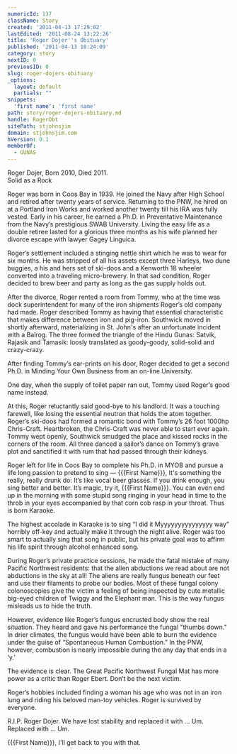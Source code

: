 ```yaml
---
numericId: 137
className: Story
created: '2011-04-13 17:29:02'
lastEdited: '2011-08-24 13:22:26'
title: 'Roger Dojer''s Obituary'
published: '2011-04-13 18:24:09'
category: story
nextID: 0
previousID: 0
slug: roger-dojers-obituary
_options:
  layout: default
  partials: ""
snippets:
  'first name': 'first name'
path: story/roger-dojers-obituary.md
handle: RogerObt
sitePath: stjohnsjim
domain: stjohnsjim.com
hVersion: 0.1
memberOf:
  - GUNAS
---
```

Roger Dojer, Born 2010, Died 2011.  
Solid as a Rock

Roger was born in Coos Bay in 1939. He joined the Navy after High School and retired after twenty years of service. Returning to the PNW, he hired on at a Portland Iron Works and worked another twenty till his IRA was fully vested. Early in his career, he earned a Ph.D. in Preventative Maintenance from the Navy’s prestigious SWAB University. Living the easy life as a double retiree lasted for a glorious three months as his wife planned her divorce escape with lawyer Gagey Linguica.

Roger’s settlement included a stinging nettle shirt which he was to wear for six months. He was stripped of all his assets except three Harleys, two dune buggies, a his and hers set of ski-doos and a Kenworth 18 wheeler converted into a traveling micro-brewery. In that sad condition, Roger decided to brew beer and party as long as the gas supply holds out.

After the divorce, Roger rented a room from Tommy, who at the time was dock superintendent for many of the iron shipments Roger’s old company had made. Roger described Tommy as having that essential characteristic that makes difference between iron and pig-iron. Southwick moved in shortly afterward, materializing in St. John's after an unfortunate incident with a Balrog. The three formed the triangle of the Hindu Gunas: Satvik, Rajasik and Tamasik: loosly translated as goody-goody, solid-solid and crazy-crazy.

After finding Tommy’s ear-prints on his door, Roger decided to get a second Ph.D. in Minding Your Own Business from an on-line University.

One day, when the supply of toilet paper ran out, Tommy used Roger’s good name instead.

At this, Roger reluctantly said good-bye to his landlord. It was a touching farewell, like losing the essential neutron that holds the atom together. Roger’s ski-doos had formed a romantic bond with Tommy’s 26 foot 1000hp Chris-Craft. Heartbroken, the Chris-Craft was never able to start ever again. Tommy wept openly, Southwick smudged the place and kissed rocks in the corners of the room. All three danced a sailor’s dance on Tommy’s grave plot and sanctified it with rum that had passed through their kidneys.

Roger left for life in Coos Bay to complete his Ph.D. in MYOB and pursue a life long passion to pretend to sing — {{{First Name}}}, It's something the really, really drunk do: It’s like vocal beer glasses. If you drink enough, you sing better and better. It’s magic, try it, {{{First Name}}}. You can even end up in the morning with some stupid song ringing in your head in time to the throb in your eyes accompanied by that corn cob rasp in your throat. Thus is born Karaoke.

The highest accolade in Karaoke is to sing “I did it Myyyyyyyyyyyyyyy way” horribly off-key and actually make it through the night alive. Roger was too smart to actually sing that song in public, but his private goal was to affirm his life spirit through alcohol enhanced song.

During Roger’s private practice sessions, he made the fatal mistake of many Pacific Northwest residents: that the alien abductions we read about are not abductions in the sky at all! The aliens are really fungus beneath our feet and use their filaments to probe our bodies. Most of these fungal colony colonoscopies give the victim a feeling of being inspected by cute metallic big-eyed children of Twiggy and the Elephant man. This is the way fungus misleads us to hide the truth.

However, evidence like Roger’s fungus encrusted body show the real situation. They heard and gave his performance the fungal "thumbs down." In drier climates, the fungus would have been able to burn the evidence under the guise of “Spontaneous Human Combustion.” In the PNW, however, combustion is nearly impossible during the any day that ends in a ‘y.’

The evidence is clear. The Great Pacific Northwest Fungal Mat has more power as a critic than Roger Ebert. Don’t be the next victim.

Roger’s hobbies included finding a woman his age who was not in an iron lung and riding his beloved man-toy vehicles. Roger is survived by everyone.

R.I.P. Roger Dojer. We have lost stability and replaced it with ... Um. Replaced with ... Um.

{{{First Name}}}, I'll get back to you with that.

